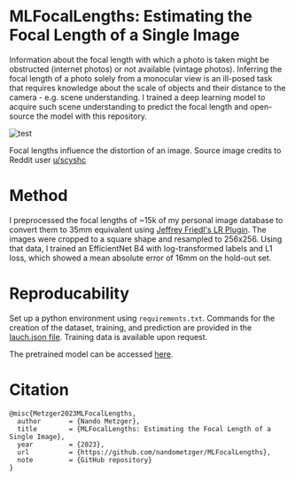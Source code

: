 # MLFocalLengths: Estimating the Focal Length of a Single Image

Information about the focal length with which a photo is taken might be obstructed (internet photos) or not available (vintage photos). Inferring the focal length of a photo solely from a monocular view is an ill-posed task that requires knowledge about the scale of objects and their distance to the camera - e.g. scene understanding. I trained a deep learning model to acquire such scene understanding to predict the focal length and open-source the model with this repository.
 
![test](img/stone_tagged2.gif)

Focal lengths influence the distortion of an image.
Source image credits to Reddit user [u/scyshc](https://www.reddit.com/r/photography/comments/48l8uy/a_gif_showing_why_focal_length_matters/)

# Method

I preprocessed the focal lengths of ~15k of my personal image database to convert them to 35mm equivalent using [Jeffrey Friedl's LR Plugin](http://regex.info/blog/lightroom-goodies/focal-length-sort). The images were cropped to a square shape and resampled to 256x256. Using that data, I trained an EfficientNet B4 with log-transformed labels and L1 loss, which showed a mean absolute error of 16mm on the hold-out set.

# Reproducability

Set up a python environment using ``requirements.txt``. Commands for the creation of the dataset, training, and prediction are provided in the [lauch.json file](https://github.com/nandometzger/MLFocalLengths/blob/main/.vscode/launch.json).
Training data is available upon request.

The pretrained model can be accessed [here](https://drive.google.com/file/d/16Yf8dQrIAg-k8RKcy_chRsctrhQ4yzse/view?usp=share_link).


# Citation

```
@misc{Metzger2023MLFocalLengths,
  author       = {Nando Metzger},
  title        = {MLFocalLengths: Estimating the Focal Length of a Single Image},
  year         = {2023},
  url          = {https://github.com/nandometzger/MLFocalLengths},
  note         = {GitHub repository}
}
```
